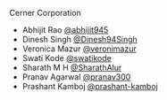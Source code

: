 Cerner Corporation

-   Abhijit Rao [@abhijit945]
-   Dinesh Singh [@Dinesh94Singh]
-   Veronica Mazur [@veronimazur]
-   Swati Kode [@swatikode]
-   Sharath M H [@SharathAlur]
-   Pranav Agarwal [@pranav300]
-   Prashant Kamboj [@prashant-kamboj]


[@abhijit945]: https://github.com/abhijit945
[@dinesh94singh]: https://github.com/Dinesh94Singh
[@veronimazur]: https://github.com/veronimazur
[@swatikode]: https://github.com/swatikode
[@SharathAlur]: https://github.com/SharathAlur
[@pranav300]: https://github.com/pranav300
[@prashant-kamboj]: https://github.com/Prashant-Kamboj

